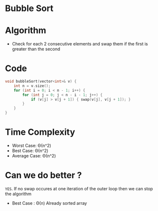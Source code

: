 # Bubble Sort

# Algorithm
- Check for each 2 consecutive elements and swap them if the first is greater than the second

# Code
```cpp
void bubbleSort(vector<int>& v) {
    int n = v.size();
    for (int i = 0; i < n - 1; i++) {
        for (int j = 0; j < n - i - 1; j++) {
            if (v[j] > v[j + 1]) { swap(v[j], v[j + 1]); }
        }
    }
}
```

# Time Complexity
- Worst Case: Θ(n^2) 
- Best Case: Θ(n^2) 
- Average Case: Θ(n^2) 

# Can we do better ?
`YES`. If no swap occures at one iteration of the outer loop then we can stop the algorithm
- Best Case : Θ(n) Already sorted array 
